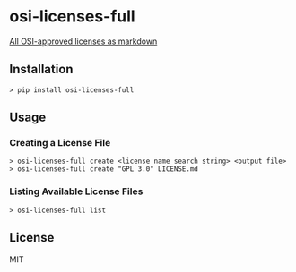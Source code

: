 # osi-licenses-full

[All OSI-approved licenses as markdown](licenses)

## Installation

```
> pip install osi-licenses-full
```

## Usage

### Creating a License File

```
> osi-licenses-full create <license name search string> <output file>
> osi-licenses-full create "GPL 3.0" LICENSE.md
```

### Listing Available License Files

```
> osi-licenses-full list
```
## License

MIT
